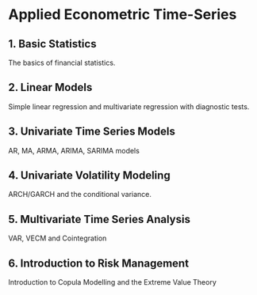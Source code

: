 # Applied Econometric Time-Series



## 1. Basic Statistics

The basics of financial statistics.

## 2. Linear Models

Simple linear regression and multivariate regression with diagnostic tests.

## 3. Univariate Time Series Models

AR, MA, ARMA, ARIMA, SARIMA models

## 4. Univariate Volatility Modeling

ARCH/GARCH and the conditional variance.

## 5. Multivariate Time Series Analysis

VAR, VECM and Cointegration

## 6. Introduction to Risk Management

Introduction to Copula Modelling and the Extreme Value Theory

